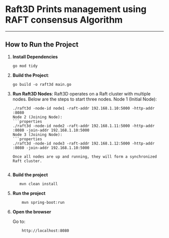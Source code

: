 # Raft3D Prints management using RAFT consensus Algorithm

---

##  How to Run the Project

1. **Install Dependencies**  
   ```properties
   go mod tidy

2. **Build the Project**:
   ```properties
   go build -o raft3d main.go

3. **Run Raft3D Nodes**:
   Raft3D operates on a Raft cluster with multiple nodes. Below are the steps to start three nodes.
   Node 1 (Initial Node):
   ```properties
   ./raft3d -node-id node1 -raft-addr 192.168.1.10:5000 -http-addr :8080
   Node 2 (Joining Node):
   ```properties
   ./raft3d -node-id node2 -raft-addr 192.168.1.11:5000 -http-addr :8080 -join-addr 192.168.1.10:5000
   Node 3 (Joining Node):
   ```properties
   ./raft3d -node-id node3 -raft-addr 192.168.1.12:5000 -http-addr :8080 -join-addr 192.168.1.10:5000

   Once all nodes are up and running, they will form a synchronized Raft cluster.


5. **Build the project**
    ```properties
       mvn clean install
6. **Run the project**
   ```properties
       mvn spring-boot:run
7. **Open the browser**


   Go to:
   ```properties
       http://localhost:8080
